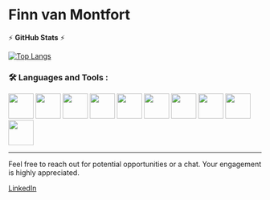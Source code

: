 # Finn van Montfort

:zap: **GitHub Stats** :zap:

[![Top Langs](https://github-readme-stats.vercel.app/api/top-langs/?username=TheCheesyWiggle&layout=compact&theme=vision-friendly-dark)](https://github.com/anuraghazra/github-readme-stats)

### :hammer_and_wrench: Languages and Tools :

<div class="flex-container">
  <img src="https://cdn.jsdelivr.net/gh/devicons/devicon/icons/java/java-original.svg" style="width: 50px;" /> 
  <img src="https://cdn.jsdelivr.net/gh/devicons/devicon/icons/python/python-original.svg" style="width: 50px;" />
  <img src="https://cdn.jsdelivr.net/gh/devicons/devicon/icons/javascript/javascript-plain.svg" style="width:50px;" />    
  <img src="https://cdn.jsdelivr.net/gh/devicons/devicon/icons/rust/rust-plain.svg" style="width:50px;"/>
  <img src="https://cdn.jsdelivr.net/gh/devicons/devicon/icons/php/php-original.svg" style="width:50px;"/>
  <img src="https://cdn.jsdelivr.net/gh/devicons/devicon/icons/haskell/haskell-original.svg" style="width: 50px;"/>
  <img src="https://cdn.jsdelivr.net/gh/devicons/devicon/icons/mysql/mysql-original.svg" style="width: 50px;" />
  <img src="https://cdn.jsdelivr.net/gh/devicons/devicon/icons/azure/azure-original.svg" style="width: 50px;"/>
  <img src="https://cdn.jsdelivr.net/gh/devicons/devicon/icons/anaconda/anaconda-original.svg" style="width: 50px;"/>
  <img src="https://cdn.jsdelivr.net/gh/devicons/devicon/icons/linux/linux-original.svg" style="width: 50px;"/>
</div>

---



Feel free to reach out for potential opportunities or a chat. Your engagement is highly appreciated.

[LinkedIn](www.linkedin.com/in/finn-van-montfort-ab13731ab)
